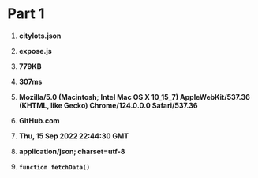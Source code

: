 # Part 1

1. **citylots.json**

2. **expose.js**

3. **779KB**

4. **307ms**

5. **Mozilla/5.0 (Macintosh; Intel Mac OS X 10_15_7) AppleWebKit/537.36 (KHTML, like Gecko) Chrome/124.0.0.0 Safari/537.36**

6. **GitHub.com**

7. **Thu, 15 Sep 2022 22:44:30 GMT**

8. **application/json; charset=utf-8**

9. **`function fetchData()`**